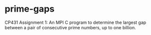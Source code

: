 # prime-gaps
CP431 Assignment 1: An MPI C program to determine the largest gap between a pair of consecutive prime numbers, up to one billion.
